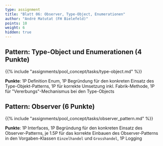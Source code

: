 ```yaml
---
type: assignment
title: "Blatt 06: Observer, Type-Object, Enumerationen"
author: "André Matutat (FH Bielefeld)"
points: 10
weight: 6
hidden: true
---
```



## Pattern: Type-Object und Enumerationen (4 Punkte)

{{% include "assignments/pool_concept/tasks/type-object.md" %}}

**Punkte**: 1P Definition Enum, 1P Begründung für den konkreten Einsatz des
Type-Objekt-Patterns, 1P für korrekte Umsetzung inkl. Fabrik-Methode, 1P für
"Vererbungs"-Mechanismus bei den Type-Objects


## Pattern: Observer (6 Punkte)

{{% include "assignments/pool_concept/tasks/observer_pattern.md" %}}

**Punkte**: 1P Interfaces, 1P Begründung für den konkreten Einsatz des Observer-Patterns,
je 1.5P für das korrekte Einbauen des Observer-Patterns in den Vorgaben-Klassen
`Einzelhandel` und `Grosshandel`, 1P Logging
